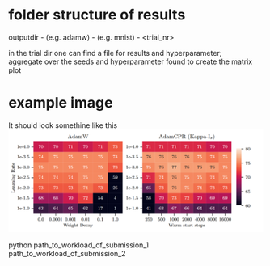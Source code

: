 # folder structure of results

outputdir
    - <submission> (e.g. adamw)
        - <workloads> (e.g. mnist)
            - <trial_nr>

in the trial dir one can find a file for results and hyperparameter;  
aggregate over the seeds and hyperparameter found to create the matrix plot


# example image

It should look somethine like this
![Alt text](image.png)

python path_to_workload_of_submission_1 path_to_workload_of_submission_2